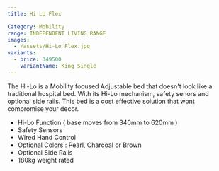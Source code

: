 ```yaml
---
title: Hi Lo Flex

Category: Mobility
range: INDEPENDENT LIVING RANGE
images:
  - /assets/Hi-Lo Flex.jpg
variants:
  - price: 349500
    variantName: King Single
---
```


The Hi-Lo is a Mobility focused Adjustable bed that doesn't look like a traditional hospital bed. With its Hi-Lo mechanism, safety senors and optional side rails. This bed is a cost effective solution that wont compromise your decor.
* Hi-Lo Function ( base moves from 340mm to 620mm )
* Safety Sensors
* Wired Hand Control
* Optional Colors : Pearl, Charcoal or Brown
* Optional Side Rails
* 180kg weight rated